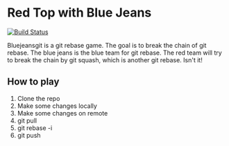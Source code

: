 # Red Top with Blue Jeans

[![Build Status](https://travis-ci.org/BluejeansGit/bluejeansgit.svg?branch=master)](https://travis-ci.org/BluejeansGit/bluejeansgit)

Bluejeansgit is a git rebase game. The goal is to break the chain of git rebase. The
blue jeans is the blue team for git rebase. The red team will try to break the chain by git squash, which is another git rebase. Isn't it!

## How to play

1. Clone the repo
2. Make some changes locally
3. Make some changes on remote
4. git pull
5. git rebase -i
6. git push
